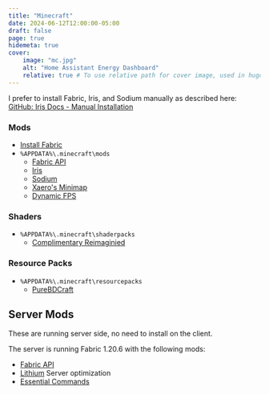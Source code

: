 ```yaml
---
title: "Minecraft"
date: 2024-06-12T12:00:00-05:00
draft: false
page: true
hidemeta: true
cover:
    image: "mc.jpg"
    alt: "Home Assistant Energy Dashboard"
    relative: true # To use relative path for cover image, used in hugo Page-bundles
---
```


I prefer to install Fabric, Iris, and Sodium manually as described here:  
[GitHub: Iris Docs - Manual Installation](https://github.com/IrisShaders/Iris/blob/1.19.4/docs/guide.md#manual-installation)

### Mods
- [Install Fabric](https://fabricmc.net/use/installer/)
- `%APPDATA%\.minecraft\mods`
  - [Fabric API](https://www.curseforge.com/minecraft/mc-mods/fabric-api)
  - [Iris](https://modrinth.com/mod/iris/)
  - [Sodium](https://modrinth.com/mod/sodium)
  - [Xaero's Minimap](https://www.curseforge.com/minecraft/mc-mods/xaeros-minimap)
  - [Dynamic FPS](https://modrinth.com/mod/dynamic-fps)

### Shaders

- `%APPDATA%\.minecraft\shaderpacks`
  - [Complimentary Reimaginied](https://www.curseforge.com/minecraft/shaders/complementary-reimagined)

### Resource Packs
- `%APPDATA%\.minecraft\resourcepacks`
  - [PureBDCraft](https://bdcraft.net/downloads/purebdcraft-minecraft/)


## Server Mods

These are running server side, no need to install on the client.

The server is running Fabric 1.20.6 with the following mods:

- [Fabric API](https://modrinth.com/mod/fabric-api)
- [Lithium](https://modrinth.com/mod/lithium) Server optimization
- [Essential Commands](https://modrinth.com/mod/essential-commands)

